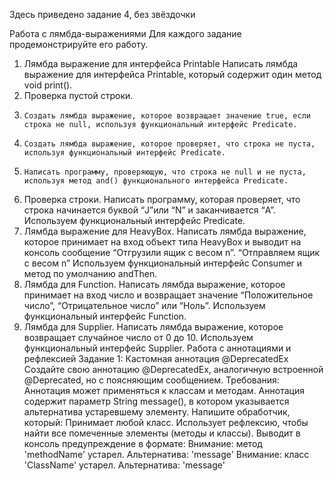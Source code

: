 Здесь приведено задание 4, без звёздочки

Работа с лямбда-выражениями
     	Для каждого задание продемонстрируйте его работу.
1. Лямбда выражение для интерфейса Printable
Написать лямбда выражение для интерфейса Printable, который содержит один метод void print().
2. Проверка пустой строки.
1.     Создать лямбда выражение, которое возвращает значение true, если строка не null, используя функциональный интерфейс Predicate.
2.     Создать лямбда выражение, которое проверяет, что строка не пуста, используя функциональный интерфейс Predicate.
3.     Написать программу, проверяющую, что строка не null и не пуста, используя метод and() функционального интерфейса Predicate.
3. Проверка строки.
Написать программу, которая проверяет, что строка начинается буквой “J”или “N” и заканчивается “A”. Используем функциональный интерфейс Predicate.
4. Лямбда выражение для HeavyBox.
Написать лямбда выражение, которое принимает на вход объект типа HeavyBox и выводит на консоль сообщение “Отгрузили ящик с весом n”. “Отправляем ящик с весом n” Используем функциональный интерфейс Consumer и метод по умолчанию andThen.
5. Лямбда для Function.
Написать лямбда выражение, которое принимает на вход число и возвращает значение “Положительное число”, “Отрицательное число” или “Ноль”. Используем функциональный интерфейс Function.
6. Лямбда для Supplier.
Написать лямбда выражение, которое возвращает случайное число от 0 до 10. Используем функциональный интерфейс Supplier.
Работа с аннотациями и рефлексией
Задание 1: Кастомная аннотация @DeprecatedEx
Создайте свою аннотацию @DeprecatedEx, аналогичную встроенной @Deprecated, но с поясняющим сообщением.
Требования:
Аннотация может применяться к классам и методам.
Аннотация содержит параметр String message(), в котором указывается альтернатива устаревшему элементу.
Напишите обработчик, который:
Принимает любой класс.
Использует рефлексию, чтобы найти все помеченные элементы (методы и классы).
Выводит в консоль предупреждение в формате:
Внимание: метод 'methodName' устарел. Альтернатива: 'message'
Внимание: класс 'ClassName' устарел. Альтернатива: 'message'
